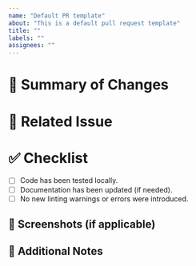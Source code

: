 ```yaml
---
name: "Default PR template"
about: "This is a default pull request template"
title: ""
labels: ""
assignees: ""
---
```


# 📝 Summary of Changes
# 🔗 Related Issue
# ✅ Checklist
- [ ] Code has been tested locally.
- [ ] Documentation has been updated (if needed).
- [ ] No new linting warnings or errors were introduced.

## 📸 Screenshots (if applicable)
## 📝 Additional Notes
